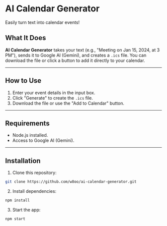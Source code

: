 # AI Calendar Generator

Easily turn text into calendar events!

## What It Does

**AI Calendar Generator** takes your text (e.g., "Meeting on Jan 15, 2024, at 3 PM"), sends it to Google AI (Gemini), and creates a `.ics` file. You can download the file or click a button to add it directly to your calendar.

---

## How to Use

1. Enter your event details in the input box.
2. Click "Generate" to create the `.ics` file.
3. Download the file or use the "Add to Calendar" button.

---

## Requirements

- Node.js installed.
- Access to Google AI (Gemini).

---

## Installation

1. Clone this repository:

```bash
git clone https://github.com/w8oo/ai-calendar-generator.git
```
2. Install dependencies:

```bash
npm install
```

3. Start the app:

```bash
npm start
```
